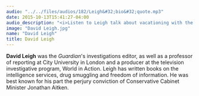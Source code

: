 ```yaml
---
audio: "../../files/audios/182/Leigh&#32;bio&#32;quote.mp3" 
date: 2015-10-13T15:41:27-04:00
audio_description: "<i>Listen to Leigh talk about vacationing with the cables.</i>"
image: "David Leigh.jpg" 
name: "David Leigh"
title: David Leigh
---
```


<strong>David Leigh</strong> was the <em>Guardian</em>&#39;s investigations editor, as well as a professor of reporting at City University in London and a producer at the television investigative program, World in Action. Leigh has written books on the intelligence services, drug smuggling and freedom of information. He was best known for his part the perjury conviction of Conservative Cabinet Minister Jonathan Aitken.
